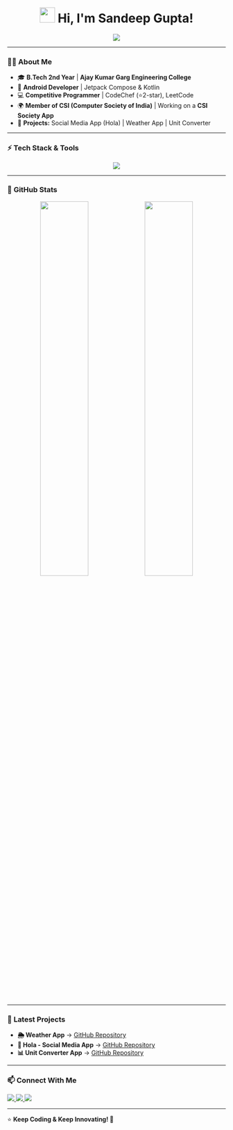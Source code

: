 <h1 align="center"> 
  <img src="https://media.giphy.com/media/hvRJCLFzcasrR4ia7z/giphy.gif" width="35px">
  Hi, I'm Sandeep Gupta!
</h1>

<p align="center">
  <img src="https://readme-typing-svg.demolab.com?font=Fira+Code&size=22&duration=4000&pause=1000&color=1C71FA&center=true&vCenter=true&width=600&lines=Android+Developer+%7C+Kotlin+%7C+Jetpack+Compose;Competitive+Programmer+%7C+C%2B%2B+%7C+LeetCode+%7C+CodeChef;Passionate+about+Building+Apps+%26+Solving+Problems!" />
</p>

---

### 👨‍💻 **About Me**
- 🎓 **B.Tech 2nd Year** | **Ajay Kumar Garg Engineering College**  
- 📱 **Android Developer** | Jetpack Compose & Kotlin  
- 💻 **Competitive Programmer** | CodeChef (⭐2-star), LeetCode  
- 🌍 **Member of CSI (Computer Society of India)** | Working on a **CSI Society App**  
- 🚀 **Projects:** Social Media App (Hola) | Weather App | Unit Converter  

---

### ⚡ **Tech Stack & Tools**
<p align="center">
  <img src="https://skillicons.dev/icons?i=androidstudio,kotlin,java,cpp,git,github,firebase,vscode" />
</p>

---

### 📌 **GitHub Stats**
<p align="center">
  <img width="47%" src="https://github-readme-stats.vercel.app/api?username=SandeepGupta639437&show_icons=true&theme=radical&count_private=true" />
  <img width="47%" src="https://github-readme-streak-stats.herokuapp.com/?user=SandeepGupta639437&theme=radical&count_private=true" />
</p>

---

### 🚀 **Latest Projects**
- **🌦 Weather App** → [GitHub Repository](https://github.com/SandeepGupta639437/weather-app)  
- **📱 Hola - Social Media App** → [GitHub Repository](https://github.com/SandeepGupta639437/hola-app)  
- **📊 Unit Converter App** → [GitHub Repository](https://github.com/SandeepGupta639437/unit-converter)  

---

### 📫 **Connect With Me**
<p align="left">
  <a href="https://www.linkedin.com/in/sandeep-gupta-android" target="_blank">
    <img src="https://img.shields.io/badge/LinkedIn-blue?style=for-the-badge&logo=linkedin" />
  </a>
  <a href="mailto:sandeepgupta.dev@gmail.com">
    <img src="https://img.shields.io/badge/Gmail-red?style=for-the-badge&logo=gmail" />
  </a>
  <a href="https://github.com/SandeepGupta639437" target="_blank">
    <img src="https://img.shields.io/badge/GitHub-black?style=for-the-badge&logo=github" />
  </a>
</p>

---

⭐ **Keep Coding & Keep Innovating! 🚀**  
